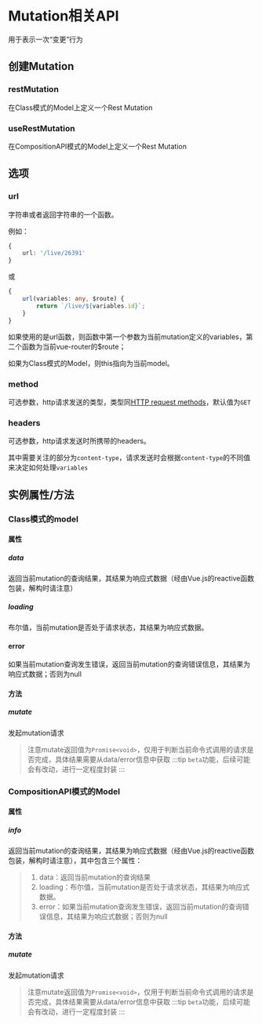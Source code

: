 # Mutation相关API

用于表示一次“变更”行为

## 创建Mutation

### restMutation
在Class模式的Model上定义一个Rest Mutation

### useRestMutation
在CompositionAPI模式的Model上定义一个Rest Mutation
## 选项

### url
字符串或者返回字符串的一个函数。

例如：
```typescript
{
    url: '/live/26391'
}
```
或
```typescript
{
    url(variables: any, $route) {
        return `/live/${variables.id}`;
    }
}
```
如果使用的是url函数，则函数中第一个参数为当前mutation定义的variables，第二个函数为当前vue-router的$route；

如果为Class模式的Model，则this指向为当前model。
### method
可选参数，http请求发送的类型，类型同[HTTP request methods](https://developer.mozilla.org/en-US/docs/Web/HTTP/Methods)，默认值为`GET`

### headers
可选参数，http请求发送时所携带的headers。

其中需要关注的部分为`content-type`，请求发送时会根据`content-type`的不同值来决定如何处理`variables`

## 实例属性/方法

### Class模式的model

#### 属性
##### data
返回当前mutation的查询结果，其结果为响应式数据（经由Vue.js的reactive函数包装，解构时请注意）

##### loading
布尔值，当前mutation是否处于请求状态，其结果为响应式数据。

#### error
如果当前mutation查询发生错误，返回当前mutation的查询错误信息，其结果为响应式数据；否则为null
#### 方法

##### mutate
发起mutation请求
> 注意mutate返回值为`Promise<void>`，仅用于判断当前命令式调用的请求是否完成，具体结果需要从data/error信息中获取
:::tip
`beta`功能，后续可能会有改动，进行一定程度封装
:::

### CompositionAPI模式的Model

#### 属性
##### info
返回当前mutation的查询结果，其结果为响应式数据（经由Vue.js的reactive函数包装，解构时请注意），其中包含三个属性：
> 1. data：返回当前mutation的查询结果
> 2. loading：布尔值，当前mutation是否处于请求状态，其结果为响应式数据。
> 3. error：如果当前mutation查询发生错误，返回当前mutation的查询错误信息，其结果为响应式数据；否则为null
#### 方法

##### mutate
发起mutation请求
> 注意mutate返回值为`Promise<void>`，仅用于判断当前命令式调用的请求是否完成，具体结果需要从data/error信息中获取
:::tip
`beta`功能，后续可能会有改动，进行一定程度封装
:::

